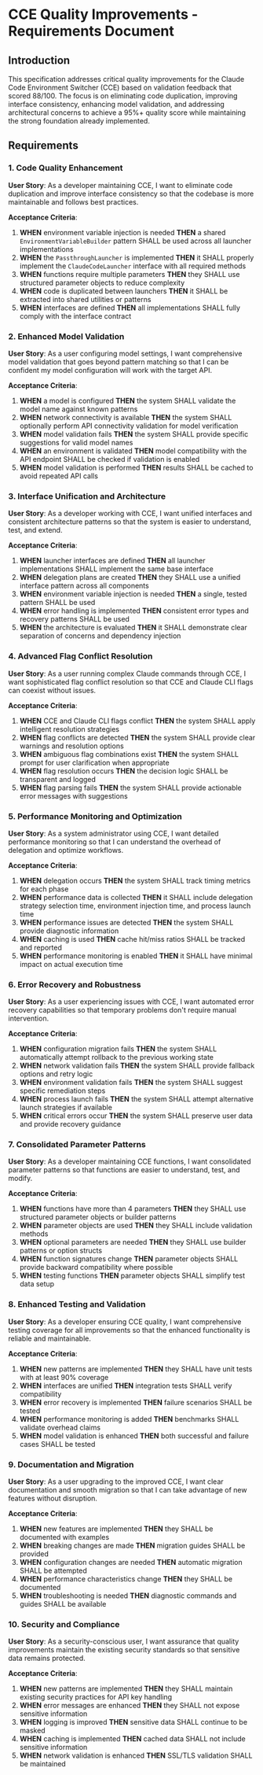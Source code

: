 # CCE Quality Improvements - Requirements Document

## Introduction

This specification addresses critical quality improvements for the Claude Code Environment Switcher (CCE) based on validation feedback that scored 88/100. The focus is on eliminating code duplication, improving interface consistency, enhancing model validation, and addressing architectural concerns to achieve a 95%+ quality score while maintaining the strong foundation already implemented.

## Requirements

### 1. Code Quality Enhancement
**User Story**: As a developer maintaining CCE, I want to eliminate code duplication and improve interface consistency so that the codebase is more maintainable and follows best practices.

**Acceptance Criteria**:
1. **WHEN** environment variable injection is needed **THEN** a shared `EnvironmentVariableBuilder` pattern SHALL be used across all launcher implementations
2. **WHEN** the `PassthroughLauncher` is implemented **THEN** it SHALL properly implement the `ClaudeCodeLauncher` interface with all required methods
3. **WHEN** functions require multiple parameters **THEN** they SHALL use structured parameter objects to reduce complexity
4. **WHEN** code is duplicated between launchers **THEN** it SHALL be extracted into shared utilities or patterns
5. **WHEN** interfaces are defined **THEN** all implementations SHALL fully comply with the interface contract

### 2. Enhanced Model Validation
**User Story**: As a user configuring model settings, I want comprehensive model validation that goes beyond pattern matching so that I can be confident my model configuration will work with the target API.

**Acceptance Criteria**:
1. **WHEN** a model is configured **THEN** the system SHALL validate the model name against known patterns
2. **WHEN** network connectivity is available **THEN** the system SHALL optionally perform API connectivity validation for model verification
3. **WHEN** model validation fails **THEN** the system SHALL provide specific suggestions for valid model names
4. **WHEN** an environment is validated **THEN** model compatibility with the API endpoint SHALL be checked if validation is enabled
5. **WHEN** model validation is performed **THEN** results SHALL be cached to avoid repeated API calls

### 3. Interface Unification and Architecture
**User Story**: As a developer working with CCE, I want unified interfaces and consistent architecture patterns so that the system is easier to understand, test, and extend.

**Acceptance Criteria**:
1. **WHEN** launcher interfaces are defined **THEN** all launcher implementations SHALL implement the same base interface
2. **WHEN** delegation plans are created **THEN** they SHALL use a unified interface pattern across all components
3. **WHEN** environment variable injection is needed **THEN** a single, tested pattern SHALL be used
4. **WHEN** error handling is implemented **THEN** consistent error types and recovery patterns SHALL be used
5. **WHEN** the architecture is evaluated **THEN** it SHALL demonstrate clear separation of concerns and dependency injection

### 4. Advanced Flag Conflict Resolution
**User Story**: As a user running complex Claude commands through CCE, I want sophisticated flag conflict resolution so that CCE and Claude CLI flags can coexist without issues.

**Acceptance Criteria**:
1. **WHEN** CCE and Claude CLI flags conflict **THEN** the system SHALL apply intelligent resolution strategies
2. **WHEN** flag conflicts are detected **THEN** the system SHALL provide clear warnings and resolution options
3. **WHEN** ambiguous flag combinations exist **THEN** the system SHALL prompt for user clarification when appropriate
4. **WHEN** flag resolution occurs **THEN** the decision logic SHALL be transparent and logged
5. **WHEN** flag parsing fails **THEN** the system SHALL provide actionable error messages with suggestions

### 5. Performance Monitoring and Optimization
**User Story**: As a system administrator using CCE, I want detailed performance monitoring so that I can understand the overhead of delegation and optimize workflows.

**Acceptance Criteria**:
1. **WHEN** delegation occurs **THEN** the system SHALL track timing metrics for each phase
2. **WHEN** performance data is collected **THEN** it SHALL include delegation strategy selection time, environment injection time, and process launch time
3. **WHEN** performance issues are detected **THEN** the system SHALL provide diagnostic information
4. **WHEN** caching is used **THEN** cache hit/miss ratios SHALL be tracked and reported
5. **WHEN** performance monitoring is enabled **THEN** it SHALL have minimal impact on actual execution time

### 6. Error Recovery and Robustness
**User Story**: As a user experiencing issues with CCE, I want automated error recovery capabilities so that temporary problems don't require manual intervention.

**Acceptance Criteria**:
1. **WHEN** configuration migration fails **THEN** the system SHALL automatically attempt rollback to the previous working state
2. **WHEN** network validation fails **THEN** the system SHALL provide fallback options and retry logic
3. **WHEN** environment validation fails **THEN** the system SHALL suggest specific remediation steps
4. **WHEN** process launch fails **THEN** the system SHALL attempt alternative launch strategies if available
5. **WHEN** critical errors occur **THEN** the system SHALL preserve user data and provide recovery guidance

### 7. Consolidated Parameter Patterns
**User Story**: As a developer maintaining CCE functions, I want consolidated parameter patterns so that functions are easier to understand, test, and modify.

**Acceptance Criteria**:
1. **WHEN** functions have more than 4 parameters **THEN** they SHALL use structured parameter objects or builder patterns
2. **WHEN** parameter objects are used **THEN** they SHALL include validation methods
3. **WHEN** optional parameters are needed **THEN** they SHALL use builder patterns or option structs
4. **WHEN** function signatures change **THEN** parameter objects SHALL provide backward compatibility where possible
5. **WHEN** testing functions **THEN** parameter objects SHALL simplify test data setup

### 8. Enhanced Testing and Validation
**User Story**: As a developer ensuring CCE quality, I want comprehensive testing coverage for all improvements so that the enhanced functionality is reliable and maintainable.

**Acceptance Criteria**:
1. **WHEN** new patterns are implemented **THEN** they SHALL have unit tests with at least 90% coverage
2. **WHEN** interfaces are unified **THEN** integration tests SHALL verify compatibility
3. **WHEN** error recovery is implemented **THEN** failure scenarios SHALL be tested
4. **WHEN** performance monitoring is added **THEN** benchmarks SHALL validate overhead claims
5. **WHEN** model validation is enhanced **THEN** both successful and failure cases SHALL be tested

### 9. Documentation and Migration
**User Story**: As a user upgrading to the improved CCE, I want clear documentation and smooth migration so that I can take advantage of new features without disruption.

**Acceptance Criteria**:
1. **WHEN** new features are implemented **THEN** they SHALL be documented with examples
2. **WHEN** breaking changes are made **THEN** migration guides SHALL be provided
3. **WHEN** configuration changes are needed **THEN** automatic migration SHALL be attempted
4. **WHEN** performance characteristics change **THEN** they SHALL be documented
5. **WHEN** troubleshooting is needed **THEN** diagnostic commands and guides SHALL be available

### 10. Security and Compliance
**User Story**: As a security-conscious user, I want assurance that quality improvements maintain the existing security standards so that sensitive data remains protected.

**Acceptance Criteria**:
1. **WHEN** new patterns are implemented **THEN** they SHALL maintain existing security practices for API key handling
2. **WHEN** error messages are enhanced **THEN** they SHALL not expose sensitive information
3. **WHEN** logging is improved **THEN** sensitive data SHALL continue to be masked
4. **WHEN** caching is implemented **THEN** cached data SHALL not include sensitive information
5. **WHEN** network validation is enhanced **THEN** SSL/TLS validation SHALL be maintained